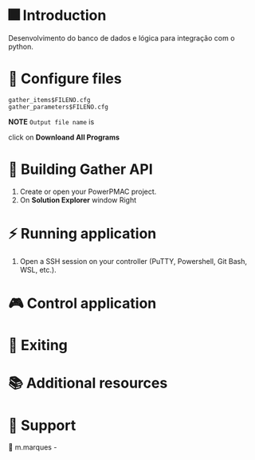 # :fireworks: Introduction

Desenvolvimento do banco de dados e lógica para integração com o python.

# :scroll: Configure files

```
gather_items$FILENO.cfg
gather_parameters$FILENO.cfg
```
**NOTE** `Output file name` is 

click on **Downloand All Programs**

# :construction_worker: Building Gather API

1. Create or open your PowerPMAC project.
2. On **Solution Explorer** window Right 
# :zap: Running  application

1. Open a SSH session on your controller (PuTTY, Powershell, Git Bash, WSL, etc.).
# :video_game: Control  application
# :running: Exiting 

# :books: Additional resources
# :wrench: Support

:e-mail: m.marques -
